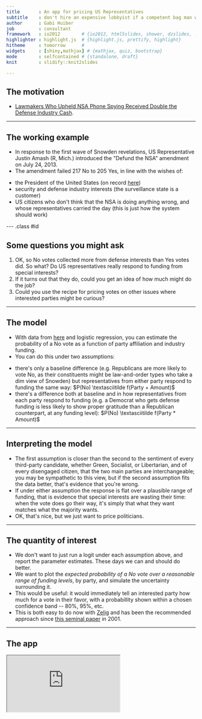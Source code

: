 ```yaml
---
title       : An app for pricing US Representatives
subtitle    : don't hire an expensive lobbyist if a competent bag man will do
author      : Gabi Huiber
job         : consultant
framework   : io2012        # {io2012, html5slides, shower, dzslides, ...}
highlighter : highlight.js  # {highlight.js, prettify, highlight}
hitheme     : tomorrow      # 
widgets     : [shiny,mathjax] # {mathjax, quiz, bootstrap}
mode        : selfcontained # {standalone, draft}
knit        : slidify::knit2slides

--- 
```


## The motivation

* [Lawmakers Who Upheld NSA Phone Spying Received Double the Defense Industry Cash](http://www.wired.com/2013/07/money-nsa-vote/).

---

## The working example

* In response to the first wave of Snowden revelations, US Representative Justin Amash (R, Mich.) introduced the "Defund the NSA" amendment on July 24, 2013.
* The amendment failed 217 No to 205 Yes, in line with the wishes of:
 - the President of the United States (on record  [here](http://www.businessinsider.com/amash-amendment-nsa-white-house-obama-veto-2013-7))
 - security and defense industry interests (the surveillance state is a customer)
 - US citizens who don't think that the NSA is doing anything wrong, and whose representatives carried the day (this is just how the system should work)

--- .class #id 

## Some questions you might ask

1. OK, so No votes collected more from defense interests than Yes votes did. So what? Do US representatives really respond to funding from special interests?
1. If it turns out that they do, could you get an idea of how much might do the job?
3. Could you use the recipe for pricing votes on other issues where interested parties might be curious?

---

## The model

* With data from [here](http://maplight.org/us-congress/bill/113-hr-2397/1742215/contributions-by-vote?sort=asc&order=$%20From%20Interest%20Groups%3Cbr%20/%3EThat%20Opposed&party[D]=D&party[R]=R&party[I]=I&vote[AYE]=AYE&vote[NOE]=NOE&vote[NV]=NV&voted_with[with]=with&voted_with[not-with]=not-with&state=&custom_from=01/01/2011&custom_to=12/31/2012&all_pols=1&uid=44999&interests-support=&interests-oppose=D2000-D3000-D5000-D9000-D4000-D0000-D6000&from=01-01-2011&to=12-31-2012&source=pacs-nonpacs&campaign=congressional) and logistic regression, you can estimate the probability of a No vote as a function of party affiliation and industry funding.
* You can do this under two assumptions: 
 - there's only a baseline difference (e.g. Republicans are more likely to vote No, as their constituents might be law-and-order types who take a dim view of Snowden) but representatives from either party respond to funding the same way: $P(No) \textasciitilde f(Party + Amount)$
 - there's a difference both at baseline and in how representatives from each party respond to funding (e.g. a Democrat who gets defense funding is less likely to show proper gratitude than a Republican counterpart, at any funding level): $P(No) \textasciitilde f(Party * Amount)$


--- 

## Interpreting the model

* The first assumption is closer than the second to the sentiment of every third-party candidate, whether Green, Socialist, or Libertarian, and of every disengaged citizen, that the two main parties are interchangeable; you may be sympathetic to this view, but if the second assumption fits the data better, that's evidence that you're wrong.
* If under either assumption the response is flat over a plausible range of funding, that is evidence that special interests are wasting their time: when the vote does go their way, it's simply that what they want matches what the majority wants. 
* OK, that's nice, but we just want to price politicians.

---

## The quantity of interest

* We don't want to just run a logit under each assumption above, and report the parameter estimates. These days we can and should do better.
* We want to plot the _expected probability of a No vote over a reasonable range of funding levels_, by party, and simulate the uncertainty surrounding it.
* This would be useful: it would immediately tell an interested party how much for a vote in their favor, with a probabillity shown within a chosen confidence band -- 80%, 95%, etc.
* This is both easy to do now with [Zelig](http://zeligproject.org/) and has been the recommended approach since [this seminal paper](http://gking.harvard.edu/files/abs/making-abs.shtml) in 2001.

---

## The app

<iframe src=https://ghuiber.shinyapps.io/Amash/></iframe>


